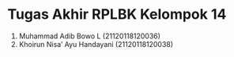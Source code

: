 # Tugas Akhir RPLBK Kelompok 14

1. Muhammad Adib Bowo L (21120118120036)
2. Khoirun Nisa’ Ayu Handayani (21120118120038)
